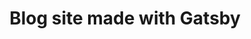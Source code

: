 ---
title: "Blog site made with Gatsby"
description: "A description of the project goes here"
img: "/images/gatsby-blog.png"
link: "https://practical-swanson-368627.netlify.app/"
featured: "yes"
---